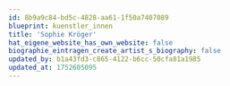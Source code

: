 ```yaml
---
id: 8b9a9c84-bd5c-4828-aa61-1f50a7407089
blueprint: kuenstler_innen
title: 'Sophie Kröger'
hat_eigene_website_has_own_website: false
biographie_eintragen_create_artist_s_biography: false
updated_by: b1a43fd3-c865-4122-b6cc-50cfa81a1985
updated_at: 1752605095
---
```

